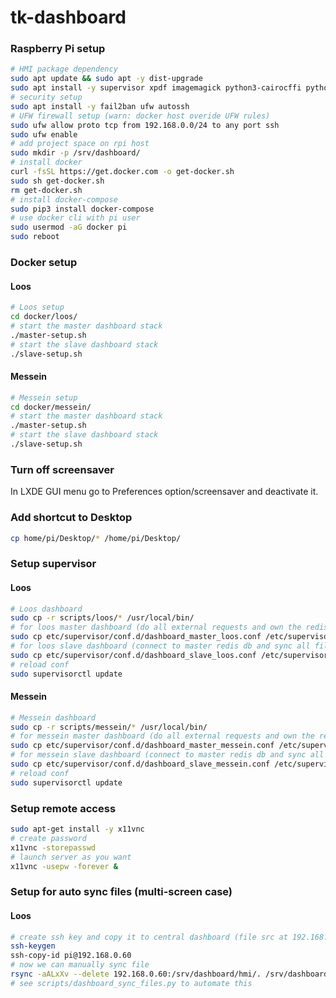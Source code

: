 # tk-dashboard

### Raspberry Pi setup

```bash
# HMI package dependency
sudo apt update && sudo apt -y dist-upgrade
sudo apt install -y supervisor xpdf imagemagick python3-cairocffi python3-pil python3-pil.imagetk python3-redis xscreensaver
# security setup
sudo apt install -y fail2ban ufw autossh
# UFW firewall setup (warn: docker host overide UFW rules)
sudo ufw allow proto tcp from 192.168.0.0/24 to any port ssh
sudo ufw enable
# add project space on rpi host
sudo mkdir -p /srv/dashboard/
# install docker
curl -fsSL https://get.docker.com -o get-docker.sh
sudo sh get-docker.sh
rm get-docker.sh
# install docker-compose
sudo pip3 install docker-compose
# use docker cli with pi user
sudo usermod -aG docker pi
sudo reboot
```

### Docker setup

#### Loos
```bash
# Loos setup
cd docker/loos/
# start the master dashboard stack
./master-setup.sh
# start the slave dashboard stack
./slave-setup.sh
```

#### Messein
```bash
# Messein setup
cd docker/messein/
# start the master dashboard stack
./master-setup.sh
# start the slave dashboard stack
./slave-setup.sh
```

### Turn off screensaver

In LXDE GUI menu go to Preferences option/screensaver and deactivate it.

### Add shortcut to Desktop

```bash
cp home/pi/Desktop/* /home/pi/Desktop/
```

### Setup supervisor

#### Loos
```bash
# Loos dashboard
sudo cp -r scripts/loos/* /usr/local/bin/
# for loos master dashboard (do all external requests and own the redis db)
sudo cp etc/supervisor/conf.d/dashboard_master_loos.conf /etc/supervisor/conf.d/
# for loos slave dashboard (connect to master redis db and sync all files with master)
sudo cp etc/supervisor/conf.d/dashboard_slave_loos.conf /etc/supervisor/conf.d/
# reload conf
sudo supervisorctl update
```
#### Messein
```bash
# Messein dashboard
sudo cp -r scripts/messein/* /usr/local/bin/
# for messein master dashboard (do all external requests and own the redis db)
sudo cp etc/supervisor/conf.d/dashboard_master_messein.conf /etc/supervisor/conf.d/
# for messein slave dashboard (connect to master redis db and sync all files with master)
sudo cp etc/supervisor/conf.d/dashboard_slave_messein.conf /etc/supervisor/conf.d/
# reload conf
sudo supervisorctl update
```

### Setup remote access

```bash
sudo apt-get install -y x11vnc
# create password
x11vnc -storepasswd
# launch server as you want
x11vnc -usepw -forever &
```

### Setup for auto sync files (multi-screen case)

#### Loos
```bash
# create ssh key and copy it to central dashboard (file src at 192.168.0.60)
ssh-keygen
ssh-copy-id pi@192.168.0.60
# now we can manually sync file
rsync -aALxXv --delete 192.168.0.60:/srv/dashboard/hmi/. /srv/dashboard/hmi/.
# see scripts/dashboard_sync_files.py to automate this
```
